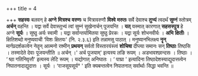 +++
title = 4

+++
**सहस्वः** बलवन् हे **अग्ने** **मित्रश्च** **वरुणः** च मित्रावरुणौ **विश्वे** **मरुतः** सर्वे देवाश्च **तुभ्यं** त्वदर्थं **सुम्नं** स्तोत्रम् **अर्चन्** वहन्ति । यद्वा सर्वे देवास्तुभ्यं त्वां सुम्नं सुखेनार्चन् पूजयन्ति । **यत्** यस्मात् कारणात् **सहसस्पुत्र** हे अग्ने **सूर्यः** । सुष्ठु अर्यः स्वामी । यद्वा सर्वान्तर्यामितया सुष्ठु प्रेरकः । यद्वा सूर्यः शोभनवीर्यः । **अभि** **क्षितीः** । क्षितिशब्दो मनुष्यवाची ‘विशः क्षितयः' (नि. २.३.६) इति तन्नामसु पाठात् । मनुष्यानभिलक्ष्य **नॄन्** मार्गप्रदर्शकत्वेन नेतॄन् आत्मनो रश्मीन् **प्रथयन्** सर्वतो विस्तारयंस्त्वं **शोचिषा** दीप्त्या समानः सन् **तिष्ठाः** तिष्ठसि । तस्मादेते देवाः पूजयन्तीति ॥ अर्चन् ।' अर्च पूजयाम्' इत्यस्य लङि रूपम् । अडभावश्छान्दसः । तिष्ठाः । ‘ ष्ठा गतिनिवृत्तौ' इत्यस्य लेटि रूपम् । यद्योगात् अनिघातः । ‘ पाघ्रा ' इत्यादिना तिष्ठादेशस्याद्युदात्तत्वेन निपातनादाद्युदात्तः । सूर्यः । ‘राजसूयसूर्य° ' इति क्यबन्तत्वेन निपातनात् सर्वार्थाः सिद्धा भवन्ति ॥